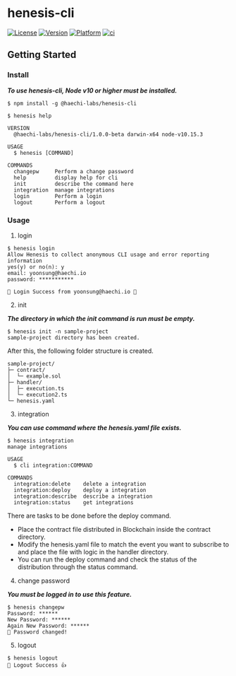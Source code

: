henesis-cli 
===========

[![License](https://img.shields.io/npm/l/@haechi-labs/henesis-cli.svg)](https://github.com/HAECHI-LABS/henesis-cli/blob/master/package.json) [![Version](https://img.shields.io/npm/v/@haechi-labs/henesis-cli.svg)](https://www.npmjs.com/package/@haechi-labs/henesis-cli) [![Platform](https://img.shields.io/node/v/@haechi-labs/henesis-cli.svg)](https://github.com/HAECHI-LABS/henesis-cli/blob/master/package.json) [![ci](https://travis-ci.com/HAECHI-LABS/henesis-cli.svg?branch=master)]()

## Getting Started

### Install

*_**To use henesis-cli, Node v10 or higher must be installed.**_*

```sh-session
$ npm install -g @haechi-labs/henesis-cli

$ henesis help

VERSION
  @haechi-labs/henesis-cli/1.0.0-beta darwin-x64 node-v10.15.3

USAGE
  $ henesis [COMMAND]

COMMANDS
  changepw     Perform a change password
  help         display help for cli
  init         describe the command here
  integration  manage integrations
  login        Perform a login
  logout       Perform a logout
```

### Usage

1. login

```sh-session
$ henesis login
Allow Henesis to collect anonymous CLI usage and error reporting information
yes(y) or no(n): y
email: yoonsung@haechi.io
password: ***********

🎉 Login Success from yoonsung@haechi.io 🎉
```



2. init

*_**The directory in which the init command is run must be empty.**_*

```sh-session
$ henesis init -n sample-project
sample-project directory has been created.
```

After this, the following folder structure is created.

```
sample-project/
├─ contract/
│  └─ example.sol
├─ handler/
│  ├─ execution.ts
│  └─ execution2.ts
└─ henesis.yaml
```



3. integration

*_**You can use command where the henesis.yaml file exists.**_*

```sh-session
$ henesis integration
manage integrations

USAGE
  $ cli integration:COMMAND

COMMANDS
  integration:delete    delete a integration
  integration:deploy    deploy a integration
  integration:describe  describe a integration
  integration:status    get integrations
```

There are tasks to be done before the deploy command.

- Place the contract file distributed in Blockchain inside the contract directory.
- Modify the henesis.yaml file to match the event you want to subscribe to and place the file with logic in the handler directory.
- You can run the deploy command and check the status of the distribution through the status command.


4. change password

*_**You must be logged in to use this feature.**_*

```sh-session
$ henesis changepw
Password: ******
New Password: ******
Again New Password: ******
🦄 Password changed!

```


5. logout

```sh-session
$ henesis logout
🤗 Logout Success 👍
```
